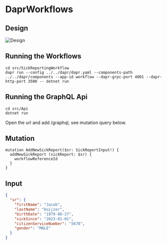 # DaprWorkflows

## Design

![Design](./docs/context.png")

## Running the Workflows

```
cd src/SickReportingWorkflow
dapr run --config ../../dapr/dapr.yaml --components-path ../../dapr/components --app-id workflow --dapr-grpc-port 4001 --dapr-http-port 3500 -- dotnet run
```

## Running the GraphQL Api

```
cd src/Api
dotnet run
```

Open the url and add /graphql, see mutation query below.

## Mutation

```
mutation AddNewSickReport($sr: SickReportInput!) {
  addNewSickReport (sickReport: $sr) {
    workflowReferenceId
  }
}
```

## Input

```json
{
  "sr": {
    "firstName": "Jacob",
    "lastName": "Duijzer",
    "birthDate": "1979-08-27",
    "sickSince": "2023-01-01",
    "citizenServiceNumber": "5678",
    "gender": "MALE"
  }
}

